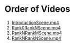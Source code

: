 # Order of Videos

1. [IntroductionScene.mp4](IntroductionScene.mp4)
2. [Rank0RankNScene.mp4](Rank0RankNScene.mp4)
3. [RankNRankMScene.mp4](RankNRankMScene.mp4)
4. [RankNRankNScene.mp4](RankNRankNScene.mp4)
